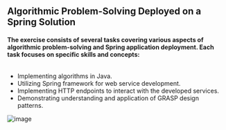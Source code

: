 ## Algorithmic Problem-Solving Deployed on a Spring Solution

#### The exercise consists of several tasks covering various aspects of algorithmic problem-solving and Spring application deployment. Each task focuses on specific skills and concepts:

######
* Implementing algorithms in Java.
* Utilizing Spring framework for web service development.
* Implementing HTTP endpoints to interact with the developed services.
* Demonstrating understanding and application of GRASP design patterns.

  
![image](https://github.com/cortizftw/spring-solutions/assets/32605654/93d7d28d-343f-42db-9cf7-600c0326009e)
